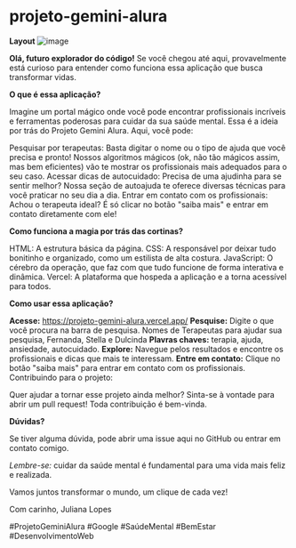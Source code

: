 # projeto-gemini-alura

**Layout**
![image](https://github.com/user-attachments/assets/a1971df1-8eef-4470-9fa0-e0d972f1cee2)


**Olá, futuro explorador do código!**
Se você chegou até aqui, provavelmente está curioso para entender como funciona essa aplicação que busca transformar vidas.

**O que é essa aplicação?**

Imagine um portal mágico onde você pode encontrar profissionais incríveis e ferramentas poderosas para cuidar da sua saúde mental. Essa é a ideia por trás do Projeto Gemini Alura. Aqui, você pode:

Pesquisar por terapeutas: Basta digitar o nome ou o tipo de ajuda que você precisa e pronto! Nossos algoritmos mágicos (ok, não tão mágicos assim, mas bem eficientes) vão te mostrar os profissionais mais adequados para o seu caso.
Acessar dicas de autocuidado: Precisa de uma ajudinha para se sentir melhor? Nossa seção de autoajuda te oferece diversas técnicas para você praticar no seu dia a dia.
Entrar em contato com os profissionais: Achou o terapeuta ideal? É só clicar no botão "saiba mais" e entrar em contato diretamente com ele!

**Como funciona a magia por trás das cortinas?**

HTML: A estrutura básica da página.
CSS: A responsável por deixar tudo bonitinho e organizado, como um estilista de alta costura.
JavaScript: O cérebro da operação, que faz com que tudo funcione de forma interativa e dinâmica.
Vercel: A plataforma que hospeda a aplicação e a torna acessível para todos.

**Como usar essa aplicação?**

**Acesse:** https://projeto-gemini-alura.vercel.app/ 
**Pesquise:** Digite o que você procura na barra de pesquisa. Nomes de Terapeutas para ajudar sua pesquisa, Fernanda, Stella e Dulcinda
**Plavras chaves:** terapia, ajuda, ansiedade, autocuidado.
**Explore:** Navegue pelos resultados e encontre os profissionais e dicas que mais te interessam.
**Entre em contato:** Clique no botão "saiba mais" para entrar em contato com os profissionais.
Contribuindo para o projeto:

Quer ajudar a tornar esse projeto ainda melhor? Sinta-se à vontade para abrir um pull request! Toda contribuição é bem-vinda.

**Dúvidas?**

Se tiver alguma dúvida, pode abrir uma issue aqui no GitHub ou entrar em contato comigo.

*Lembre-se:* cuidar da saúde mental é fundamental para uma vida mais feliz e realizada.

Vamos juntos transformar o mundo, um clique de cada vez!

Com carinho,
Juliana Lopes

#ProjetoGeminiAlura #Google #SaúdeMental #BemEstar #DesenvolvimentoWeb
